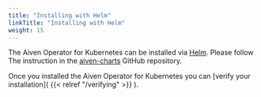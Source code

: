```yaml
---
title: "Installing with Helm"
linkTitle: "Installing with Helm"
weight: 15
---
```


The Aiven Operator for Kubernetes can be installed via [Helm](https://helm.sh/). 
Please follow The instruction in the [aiven-charts](https://github.com/aiven/aiven-charts) GitHub repository.


Once you installed the Aiven Operator for Kubernetes you can [verify your installation]( {{< relref "/verifying" >}} ).
